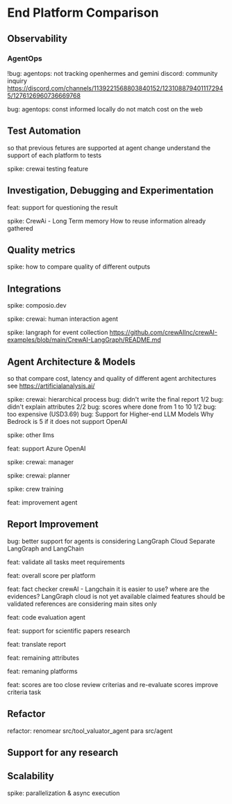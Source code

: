 
# End Platform Comparison

## Observability

### AgentOps

!bug: agentops: not tracking openhermes and gemini
  discord: community inquiry
  https://discord.com/channels/1139221568803840152/1231088794011172945/1276126960736669768
  
bug: agentops: const informed locally do not match cost on the web

## Test Automation
so that
  previous fetures are supported at agent change
  understand the support of each platform to tests

spike: crewai testing feature

## Investigation, Debugging and Experimentation

feat: support for questioning the result

spike: CrewAi - Long Term memory
  How to reuse information already gathered

## Quality metrics

spike: how to compare quality of different outputs

## Integrations

spike: composio.dev

spike: crewai: human interaction agent

spike: langraph for event collection
  https://github.com/crewAIInc/crewAI-examples/blob/main/CrewAI-LangGraph/README.md

## Agent Architecture & Models
so that
  compare cost, latency and quality of different agent architectures
  see https://artificialanalysis.ai/

spike: crewai: hierarchical process
  bug: didn't write the final report 1/2
  bug: didn't explain attributes 2/2
  bug: scores where done from 1 to 10 1/2
  bug: too expensive (USD3.69)
  bug: Support for Higher-end LLM Models
    Why Bedrock is 5 if it does not support OpenAI
  
spike: other llms

feat: support Azure OpenAI

spike: crewai: manager

spike: crewai: planner

spike: crew training

feat: improvement agent

## Report Improvement

bug: better support for agents is considering LangGraph Cloud
  Separate LangGraph and LangChain

feat: validate all tasks meet requirements

feat: overall score per platform

feat: fact checker
  crewAI - Langchain it is easier to use?
    where are the evidences?
  LangGraph cloud is not yet available
  claimed features should be validated
  references are considering main sites only

feat: code evaluation agent

feat: support for scientific papers research

feat: translate report

feat: remaining attributes

feat: remaning platforms

feat: scores are too close
  review criterias and re-evaluate scores
  improve criteria task

## Refactor

refactor: renomear src/tool_valuator_agent para src/agent

## Support for any research

## Scalability

spike: parallelization & async execution